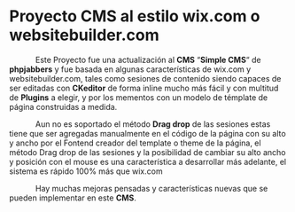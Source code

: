 
# Proyecto CMS al estilo wix.com o  websitebuilder.com #

            Este Proyecto fue una actualización al **CMS**  “**Simple CMS**“ de **phpjabbers** y fue  basada en algunas características de wix.com y websitebuilder.com, tales como sesiones de contenido siendo capaces de ser editadas con **CKeditor** de forma inline mucho más fácil y con multitud de **Plugins** a elegir, y por los mementos con un modelo de témplate de página construidas a medida.

            Aun no es soportado el método **Drag drop** de las sesiones estas tiene que ser agregadas manualmente en  el código de la página con su alto y ancho por el Fontend creador del template o theme de la página,  el método Drag drop  de las sesiones y la posibilidad de cambiar su alto ancho y posición con el mouse es una característica a desarrollar más adelante, el sistema es rápido 100% más que wix.com

            Hay muchas mejoras pensadas y características nuevas que se pueden implementar en este **CMS**.
